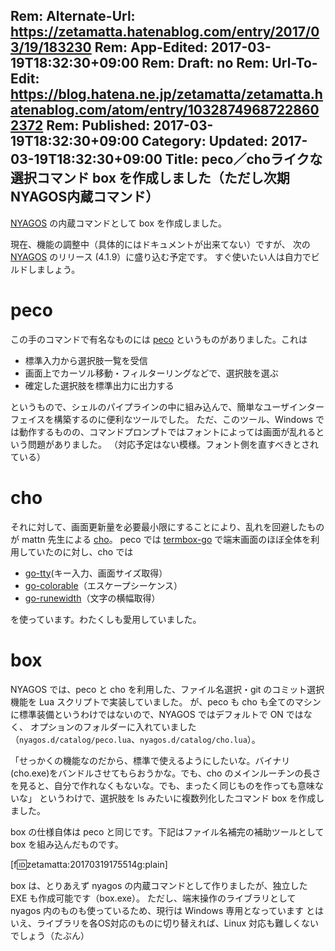 Rem: Alternate-Url: https://zetamatta.hatenablog.com/entry/2017/03/19/183230
Rem: App-Edited: 2017-03-19T18:32:30+09:00
Rem: Draft: no
Rem: Url-To-Edit: https://blog.hatena.ne.jp/zetamatta/zetamatta.hatenablog.com/atom/entry/10328749687228602372
Rem: Published: 2017-03-19T18:32:30+09:00
Category:
Updated: 2017-03-19T18:32:30+09:00
Title: peco／choライクな選択コマンド box を作成しました（ただし次期NYAGOS内蔵コマンド）
---
[NYAGOS](https://github.com/zetamatta/nyagos) の内蔵コマンドとして box を作成しました。

現在、機能の調整中（具体的にはドキュメントが出来てない）ですが、
次の [NYAGOS](https://github.com/zetamatta/nyagos) のリリース (4.1.9）に盛り込む予定です。
すぐ使いたい人は自力でビルドしましょう。

peco
===

この手のコマンドで有名なものには [peco](https://github.com/peco/peco) というものがありました。これは

* 標準入力から選択肢一覧を受信
* 画面上でカーソル移動・フィルターリングなどで、選択肢を選ぶ
* 確定した選択肢を標準出力に出力する

というもので、シェルのパイプラインの中に組み込んで、簡単なユーザインターフェイスを構築するのに便利なツールでした。
ただ、このツール、Windows では動作するものの、コマンドプロンプトではフォントによっては画面が乱れるという問題がありました。
（対応予定はない模様。フォント側を直すべきとされている）

cho
===

それに対して、画面更新量を必要最小限にすることにより、乱れを回避したものが mattn 先生による [cho](https://github.com/mattn/cho)。
peco では [termbox-go](https://github.com/nsf/termbox-go) で端末画面のほぼ全体を利用していたのに対し、cho では 

* [go-tty](https://github.com/mattn/go-tty)(キー入力、画面サイズ取得）
* [go-colorable](https://github.com/mattn/go-colorable)（エスケープシーケンス）
* [go-runewidth](github.com/mattn/go-runewidth)（文字の横幅取得）

を使っています。わたくしも愛用していました。

box
===

NYAGOS では、peco と cho を利用した、ファイル名選択・git のコミット選択機能を Lua スクリプトで実装していました。
が、peco も cho も全てのマシンに標準装備というわけではないので、NYAGOS ではデフォルトで ON ではなく、
オプションのフォルダーに入れていました（`nyagos.d/catalog/peco.lua`、`nyagos.d/catalog/cho.lua`）。

「せっかくの機能なのだから、標準で使えるようにしたいな。バイナリ(cho.exe)をバンドルさせてもらおうかな。でも、cho のメインルーチンの長さを見ると、自分で作れなくもないな。でも、まったく同じものを作っても意味ないな」
というわけで、選択肢を ls みたいに複数列化したコマンド box を作成しました。

box の仕様自体は peco と同じです。下記はファイル名補完の補助ツールとして box を組み込んだものです。

[f:id:zetamatta:20170319175514g:plain]

box は、とりあえず nyagos の内蔵コマンドとして作りましたが、独立した EXE も作成可能です（box.exe）。
ただし、端末操作のライブラリとして nyagos 内のものも使っているため、現行は Windows 専用となっています
とはいえ、ライブラリを各OS対応のものに切り替えれば、Linux 対応も難しくないでしょう（たぶん）